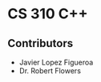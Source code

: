 <h1>CS 310 C++</h1>
<h2>Contributors</h2>
<ul>
  <li>Javier Lopez Figueroa</li>
  <li>Dr. Robert Flowers</li>
</ul>
